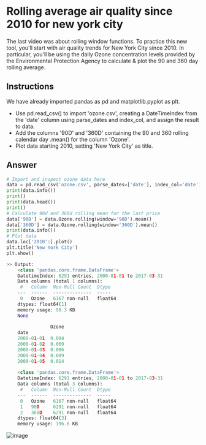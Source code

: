 # Rolling average air quality since 2010 for new york city
The last video was about rolling window functions. To practice this new tool, you'll start with air quality trends for New York City since 2010. In particular, you'll be using the daily Ozone concentration levels provided by the Environmental Protection Agency to calculate & plot the 90 and 360 day rolling average.

## Instructions
We have already imported pandas as pd and matplotlib.pyplot as plt.

- Use pd.read_csv() to import 'ozone.csv', creating a DateTimeIndex from the 'date' column using parse_dates and index_col, and assign the result to data.
- Add the columns '90D' and '360D' containing the 90 and 360 rolling calendar day .mean() for the column 'Ozone'.
- Plot data starting 2010, setting 'New York City' as title.

## Answer
```py
# Import and inspect ozone data here
data = pd.read_csv('ozone.csv', parse_dates=['date'], index_col='date')
print(data.info())
print()
print(data.head())
print()
# Calculate 90d and 360d rolling mean for the last price
data['90D'] = data.Ozone.rolling(window='90D').mean()
data['360D'] = data.Ozone.rolling(window='360D').mean()
print(data.info())
# Plot data
data.loc['2010':].plot()
plt.title('New York City')
plt.show()
```

```py
>> Output:
    <class 'pandas.core.frame.DataFrame'>
    DatetimeIndex: 6291 entries, 2000-01-01 to 2017-03-31
    Data columns (total 1 columns):
     #   Column  Non-Null Count  Dtype  
    ---  ------  --------------  -----  
     0   Ozone   6167 non-null   float64
    dtypes: float64(1)
    memory usage: 98.3 KB
    None
    
                Ozone
    date             
    2000-01-01  0.004
    2000-01-02  0.009
    2000-01-03  0.006
    2000-01-04  0.009
    2000-01-05  0.014
    
    <class 'pandas.core.frame.DataFrame'>
    DatetimeIndex: 6291 entries, 2000-01-01 to 2017-03-31
    Data columns (total 3 columns):
     #   Column  Non-Null Count  Dtype  
    ---  ------  --------------  -----  
     0   Ozone   6167 non-null   float64
     1   90D     6291 non-null   float64
     2   360D    6291 non-null   float64
    dtypes: float64(3)
    memory usage: 196.6 KB
```

![image](https://user-images.githubusercontent.com/70928356/235014372-5284f60e-89f9-419f-954f-3b283a52c64f.png)
